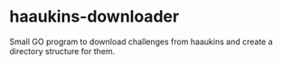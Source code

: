 # haaukins-downloader
Small GO program to download challenges from haaukins and create a directory structure for them.


